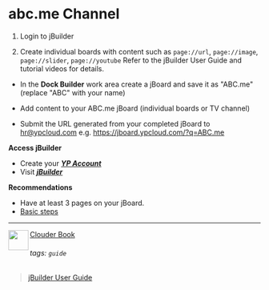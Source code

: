 abc.me Channel
===
1. Login to jBuilder

2. Create individual boards with content such as `page://url`, `page://image`, `page://slider`, `page://youtube`
Refer to the jBuilder User Guide and tutorial videos for details.

- In the **Dock Builder** work area create a jBoard
and save it as "ABC.me" (replace "ABC" with your name)

- Add content to your ABC.me jBoard (individual boards or TV channel)

- Submit the URL generated from your completed jBoard to hr@ypcloud.com
e.g. https://jboard.ypcloud.com/?q=ABC.me

**Access jBuilder**
- Create your ***[YP Account](https://md.ypcloud.com/s/jmbR7OArg#-YP-Account)***
- Visit ***[jBuilder](https://jbuilder.ypcloud.com)***

**Recommendations**
- Have at least 3 pages on your jBoard. 
- [Basic steps](https://md.ypcloud.com/s/fIuE1AGdF)

---
<img align="left" height="40" src="https://m3.ypcloud.com/cms/jdi_cards_clouder_cms_6eae937bb7.png"> [Clouder Book](https://md.ypcloud.com/s/olcCfqYfn)

###### tags: `guide`
> [jBuilder User Guide](https://md.ypcloud.com/s/jerNaey7T)